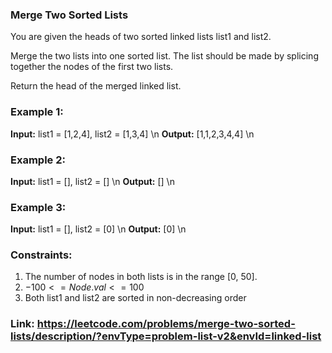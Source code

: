 ### Merge Two Sorted Lists

You are given the heads of two sorted linked lists list1 and list2.

Merge the two lists into one sorted list. The list should be made by splicing together the nodes of the first two lists.

Return the head of the merged linked list.

### Example 1:

**Input:** list1 = [1,2,4], list2 = [1,3,4] \n
**Output:** [1,1,2,3,4,4] \n

### Example 2:

**Input:** list1 = [], list2 = [] \n
**Output:** [] \n

### Example 3:

**Input:** list1 = [], list2 = [0] \n
**Output:** [0] \n


### Constraints:

1. The number of nodes in both lists is in the range [0, 50].
2. $-100 <= Node.val <= 100$
3. Both list1 and list2 are sorted in non-decreasing order

### Link: https://leetcode.com/problems/merge-two-sorted-lists/description/?envType=problem-list-v2&envId=linked-list

